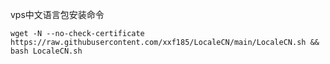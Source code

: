 vps中文语言包安装命令

```
wget -N --no-check-certificate https://raw.githubusercontent.com/xxf185/LocaleCN/main/LocaleCN.sh && bash LocaleCN.sh
```
